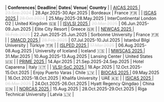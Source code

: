 
<style>
/* CSS for the table */
table {
  width: 100%;
  max-width: 100%;
  overflow-x: auto; /* Enable horizontal scrolling when the table exceeds the screen width */
  display: block; /* Ensure the table is displayed as a block element */
}
th, td {
  padding: 8px; /* Add padding to the table cells for better readability */
  text-align: left; /* Adjust text alignment as needed */
}
</style>

| <i class='fa-solid fa-microchip fa-xl'></i> **Conferences**| <i class='fa-solid fa-clock fa-lg'></i> **Deadline**| <i class='fa-solid fa-calendar-days fa-lg'></i> **Dates**| <i class='fa-solid fa-hotel fa-lg'></i> **Venue**| <i class='fa-solid fa-location-dot fa-lg'></i> **Country** | 
| <a href='https://aicas2025.org' target=_blank> AICAS 2025 </a> | <span style='color: #d3d3d3; text-decoration: line-through;'>23.Sep.2024</span> | 28.Apr.2025-30.Apr.2025 | Bordeaux | France <span class='emoji'>🇫🇷</span> | 
 | <a href='https://2025.ieee-iscas.org' target=_blank> ISCAS 2025 </a> | <span style='color: #d3d3d3; text-decoration: line-through;'>28.Oct.2024</span> | 25.May.2025-28.May.2025 | InterContinental London O2 | United Kingdom <span class='emoji'>🇬🇧</span> | 
 | <a href='https://www.ieee-isvlsi.org/' target=_blank> ISVLSI 2025 </a> | <span style='color: #d3d3d3; text-decoration: line-through;'>20.Mar.2025</span> | 06.Jun.2025-09.Jun.2025 | Elite City Resort | Greece <span class='emoji'>🇬🇷</span> | 
 | <a href='https://www.newcas2025.com' target=_blank> NEWCAS 2025 </a> | <span style='color: #d3d3d3; text-decoration: line-through;'>16.Feb.2025</span> | 22.Jun.2025-25.Jun.2025 | Sorbonne University | France <span class='emoji'>🇫🇷</span> | 
 | <a href='https://smacd-conference.org' target=_blank> SMACD 2025 </a> | <span style='color: #d3d3d3; text-decoration: line-through;'>28.Feb.2025</span> | 07.Jul.2025-10.Jul.2025 | Istanbul Bilgi University | Türkiye <span class='emoji'>🇹🇷</span> | 
 | <a href='https://www.islped.org/2025' target=_blank> ISLPED 2025 </a> | <span style='color: #d3d3d3; text-decoration: line-through;'>17.Mar.2025</span> | 06.Aug.2025-08.Aug.2025 | University of Iceland | Iceland <span class='emoji'>🇮🇸</span> | 
 | <a href='https://www.mwscas2025.org' target=_blank> MWSCAS 2025 </a> | 31.Mar.2025 | 10.Aug.2025-13.Aug.2025 | Lansing Center | United States <span class='emoji'>🇺🇸</span> | 
 | <a href='https://prime-conference.org' target=_blank> PRIME 2025 </a> | 14.Apr.2025 | 21.Sep.2025-24.Sep.2025 | Hotel Caparena | Italy <span class='emoji'>🇮🇹</span> | 
 | <a href='https://asic-chile.cl/vlsisoc/' target=_blank> VLSI-SoC 2025 </a> | 18.Apr.2025 | 12.Oct.2025-15.Oct.2025 | Enjoy Puerto Varas | Chile <span class='emoji'>🇱🇻</span> | 
 | <a href='https://2025.ieee-biocas.org' target=_blank> BIOCAS 2025 </a> | 09.May.2025 | 16.Oct.2025-18.Oct.2025 | Khalifa University | UAE <span class='emoji'>🇦🇪</span> | 
 | <a href='https://2025.ieee-isicas.org' target=_blank> ISICAS 2025 </a> | <span style='color: #d3d3d3; text-decoration: line-through;'>06.Mar.2025</span> | 24.Oct.2025-26.Oct.2025 | Hyatt Regency Qingdao | China <span class='emoji'>🇨🇳</span> | 
 | <a href='https://events.tuni.fi/norcas/' target=_blank> NORCAS 2025 </a> | 15.Aug.2025 | 28.Oct.2025-29.Oct.2025 | Riga Technical University | Latvia <span class='emoji'>🇱🇻</span> | 
 